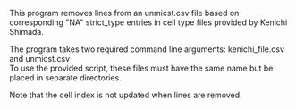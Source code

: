 This program removes lines from an unmicst.csv file based on corresponding "NA" strict_type entries in cell type files provided by Kenichi Shimada.  
  
The program takes two required command line arguments: kenichi_file.csv and unmicst.csv  
To use the provided script, these files must have the same name but be placed in separate directories.  
  
Note that the cell index is not updated when lines are removed.
